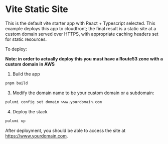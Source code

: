 # Vite Static Site

This is the default vite starter app with React + Typescript selected. This example deploys this app to cloudfront; the final result is a static site at a custom domain served over HTTPS, with appropriate caching headers set for static resources.

To deploy:

**Note: in order to actually deploy this you must have a Route53 zone with a custom domain in AWS**

1. Build the app
```bash
pnpm build
```

3. Modify the domain name to be your custom domain or a subdomain:
```bash
pulumi config set domain www.yourdomain.com
```

4. Deploy the stack
```bash
pulumi up
```

After deployment, you should be able to access the site at https://www.yourdomain.com.
